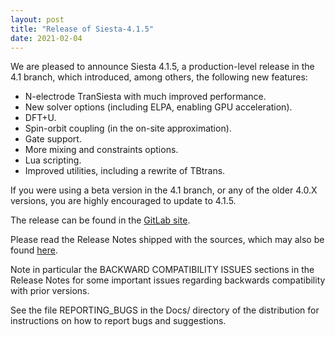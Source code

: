 ```yaml
---
layout: post
title: "Release of Siesta-4.1.5"
date: 2021-02-04
---
```


We are pleased to announce Siesta 4.1.5, a production-level
release in the 4.1 branch, which introduced, among others, the
following new features:

- N-electrode TranSiesta with much improved performance.
- New solver options (including ELPA, enabling GPU acceleration).
- DFT+U.
- Spin-orbit coupling (in the on-site approximation).
- Gate support.
- More mixing and constraints options.
- Lua scripting.
- Improved utilities, including a rewrite of TBtrans.

If you were using a beta version in the 4.1 branch, or any of the
older 4.0.X versions, you are highly encouraged to update to 4.1.5.

The release can be found in the [GitLab site](https://gitlab.com/siesta-project/siesta/-/releases/v4.1.5).

Please read the Release Notes shipped with the sources, which may also be found [here](https://gitlab.com/siesta-project/siesta/-/wikis/release-notes/Release-notes-for-4.1.5).

Note in particular the BACKWARD COMPATIBILITY ISSUES sections in the
Release Notes for some important issues regarding backwards
compatibility with prior versions.

See the file REPORTING_BUGS in the Docs/ directory of the distribution
for instructions on how to report bugs and suggestions.
